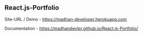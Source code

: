 
## React.js-Portfolio





Site-URL / Demo -  https://madhan-developer.herokuapp.com

Documentation - https://madhandevlpr.github.io/React.js-Portfolio/



